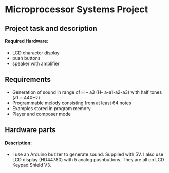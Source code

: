 # Microprocessor Systems Project

## Project task and description
#### Required Hardware:
- LCD character display 
- push buttons
- speaker with amplifier
## Requirements
- Generation of sound in range of H – a3 (H- a-a1-a2-a3) with half tones
(a1 = 440Hz)
- Programmable melody consisting from at least 64 notes
- Examples stored in program memory
- Player and composer mode
## Hardware parts
#### Description:
- I use an Arduino buzzer to generate sound. Supplied with 5V. I also use LCD display (HD44780) with 5 analog pushbuttons. They are all on LCD Keypad Shield V3.

